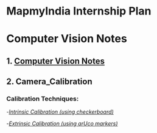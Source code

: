 # MapmyIndia Internship Plan
# Computer Vision Notes

## 1. [Computer Vision Notes](codes/Camera%20Calibration/README.md)

## 2. Camera_Calibration

   ### Calibration Techniques:

-[*Intrinsic Calibration (using checkerboard)*](codes/Camera%20Calibration/Checkerboard/README.md)

-[*Extrinsic Calibration (using arUco markers)*](codes/Camera%20Calibration/Aruco/README.md)
